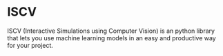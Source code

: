 # ISCV
ISCV (Interactive Simulations using Computer Vision) is an python library that lets you use machine learning models in an easy and productive way for your project.
